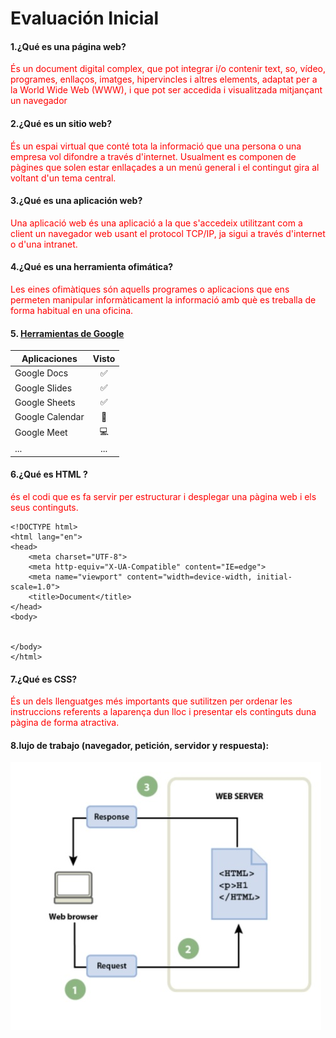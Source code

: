 # Evaluación Inicial
#### 1.¿Qué es una página web?

<font color="red">És un document digital complex, que pot integrar i/o contenir text, so, vídeo, programes, enllaços, imatges, hipervincles i altres elements, adaptat per a la World Wide Web (WWW), i que pot ser accedida i visualitzada mitjançant un navegador</font> 


#### 2.¿Qué es un sitio web?

<font color="red">És un espai virtual que conté tota la informació que una persona o una empresa vol difondre a través d'internet. Usualment es componen de pàgines que solen estar enllaçades a un menú general i el contingut gira al voltant d'un tema central.</font> 


#### 3.¿Qué es una aplicación web?

<font color="red">Una aplicació web és una aplicació a la que s'accedeix utilitzant com a client un navegador web usant el protocol TCP/IP, ja sigui a través d'internet o d'una intranet.</font> 


#### 4.¿Qué es una herramienta ofimática?

<font color="red">Les eines ofimàtiques són aquells programes o aplicacions que ens permeten manipular informàticament la informació amb què es treballa de forma habitual en una oficina.</font> 


#### 5. [Herramientas de Google](https://www.google.com/intl/es-419/chrome/browser-tools/ "Herramientas de Google")


|Aplicaciones |Visto |
|----------|:----------:|
|Google Docs |✅|
|Google Slides |✅|
|Google Sheets |✅|
|Google Calendar |📅|
|Google Meet |💻|   
|... |...|


#### 6.¿Qué es HTML ?

<font color="red">és el codi que es fa servir per estructurar i desplegar una pàgina web i els seus continguts.</font> 


```
<!DOCTYPE html>
<html lang="en">
<head>
    <meta charset="UTF-8">
    <meta http-equiv="X-UA-Compatible" content="IE=edge">
    <meta name="viewport" content="width=device-width, initial-scale=1.0">
    <title>Document</title>
</head>  
<body>


</body>
</html>
```


#### 7.¿Qué es CSS?

<font color="red">És un dels llenguatges més importants que sutilitzen per ordenar les instruccions referents a laparença dun lloc i presentar els continguts duna pàgina de forma atractiva.</font> 


#### 8.lujo de trabajo (navegador, petición, servidor y respuesta):


![Imagen](https://github.com/kuromazin/SMX2M8UF1A2EvaluacionInicial/blob/main/Flujo%20de%20trabajo%20imagen.jpg)